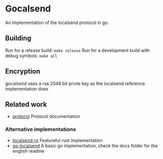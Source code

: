 # Gocalsend
An implementation of the localsend protocol in go.

## Building
Run for a release build:
```make release```
Run for a development build with debug symbols:
```make all```

## Encryption
gocalsend uses a rsa 2048 bit privte key as the localsend reference implementation does


## Related work
- [protocol](https://github.com/localsend/protocol) Protocol documentation
### Alternative implementations
- [localsend-rs](https://github.com/zpp0196/localsend-rs) Featureful rust implementation
- [go-localsend](https://github.com/meowrain/localsend-go) A basic go implementation, check the docs folder for the english readme

